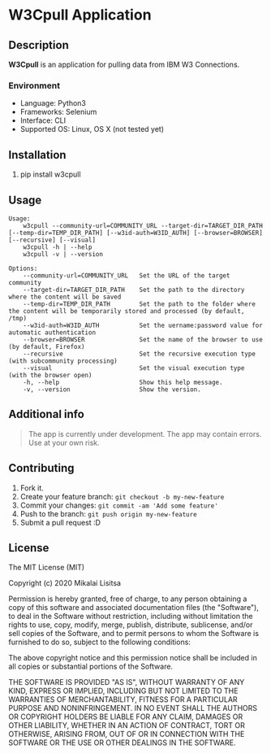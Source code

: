 # W3Cpull Application

## Description
**W3Cpull** is an application for pulling data from IBM W3 Connections.

### Environment
* Language: Python3
* Frameworks: Selenium
* Interface: CLI
* Supported OS: Linux, OS X (not tested yet)

## Installation

 1. pip install w3cpull

## Usage

```
Usage:
    w3cpull --community-url=COMMUNITY_URL --target-dir=TARGET_DIR_PATH [--temp-dir=TEMP_DIR_PATH] [--w3id-auth=W3ID_AUTH] [--browser=BROWSER] [--recursive] [--visual]
    w3cpull -h | --help
    w3cpull -v | --version

Options:
    --community-url=COMMUNITY_URL   Set the URL of the target community
    --target-dir=TARGET_DIR_PATH    Set the path to the directory where the content will be saved
    --temp-dir=TEMP_DIR_PATH        Set the path to the folder where the content will be temporarily stored and processed (by default, /tmp)
    --w3id-auth=W3ID_AUTH           Set the uername:password value for automatic authentication
    --browser=BROWSER               Set the name of the browser to use (by default, Firefox)
    --recursive                     Set the recursive execution type (with subcommunity processing)
    --visual                        Set the visual execution type (with the browser open)
    -h, --help                      Show this help message.
    -v, --version                   Show the version.
```

## Additional info
>The app is currently under development. The app may contain errors. Use at your own risk.

## Contributing

1.  Fork it.
2.  Create your feature branch:  `git checkout -b my-new-feature`
3.  Commit your changes:  `git commit -am 'Add some feature'`
4.  Push to the branch:  `git push origin my-new-feature`
5.  Submit a pull request :D

## License
The MIT License (MIT)

Copyright (c) 2020 Mikalai Lisitsa

Permission is hereby granted, free of charge, to any person obtaining a copy of this software and associated documentation files (the "Software"), to deal in the Software without restriction, including without limitation the rights to use, copy, modify, merge, publish, distribute, sublicense, and/or sell copies of the Software, and to permit persons to whom the Software is furnished to do so, subject to the following conditions:

The above copyright notice and this permission notice shall be included in all copies or substantial portions of the Software.

THE SOFTWARE IS PROVIDED "AS IS", WITHOUT WARRANTY OF ANY KIND, EXPRESS OR IMPLIED, INCLUDING BUT NOT LIMITED TO THE WARRANTIES OF MERCHANTABILITY, FITNESS FOR A PARTICULAR PURPOSE AND NONINFRINGEMENT. IN NO EVENT SHALL THE AUTHORS OR COPYRIGHT HOLDERS BE LIABLE FOR ANY CLAIM, DAMAGES OR OTHER LIABILITY, WHETHER IN AN ACTION OF CONTRACT, TORT OR OTHERWISE, ARISING FROM, OUT OF OR IN CONNECTION WITH THE SOFTWARE OR THE USE OR OTHER DEALINGS IN THE SOFTWARE.
